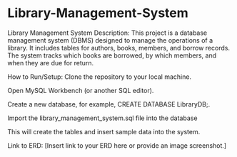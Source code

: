 # Library-Management-System
Library Management System
Description:
This project is a database management system (DBMS) designed to manage the operations of a library. It includes tables for authors, books, members, and borrow records. The system tracks which books are borrowed, by which members, and when they are due for return.

How to Run/Setup:
Clone the repository to your local machine.

Open MySQL Workbench (or another SQL editor).

Create a new database, for example, CREATE DATABASE LibraryDB;.

Import the library_management_system.sql file into the database 

This will create the tables and insert sample data into the system.

Link to ERD:
[Insert link to your ERD here or provide an image screenshot.]
